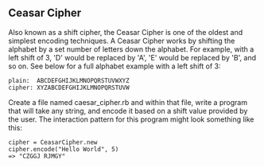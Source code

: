 ## Ceasar Cipher

Also known as a shift cipher, the Ceasar Cipher is one of the oldest and simplest encoding techniques.  A Ceasar Cipher works by shifting the alphabet by a set number of letters down the alphabet.  For example, with a left shift of 3, 'D' would be replaced by 'A', 'E' would be replaced by 'B', and so on.  See below for a full alphabet example with a left shift of 3:

```
plain:  ABCDEFGHIJKLMNOPQRSTUVWXYZ
cipher: XYZABCDEFGHIJKLMNOPQRSTUVW
```

Create a file named caesar_cipher.rb and within that file, write a program that will take any string, and encode it based on a shift value provided by the user.  The interaction pattern for this program might look something like this:


```
cipher = CeasarCipher.new
cipher.encode("Hello World", 5)
=> "CZGGJ RJMGY"
```
